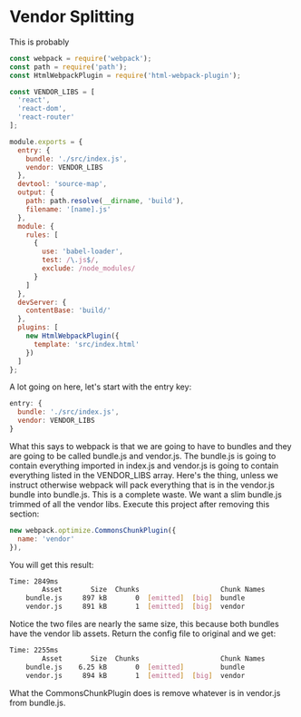 # Vendor Splitting
This is probably 

``` javascript
const webpack = require('webpack');
const path = require('path');
const HtmlWebpackPlugin = require('html-webpack-plugin');

const VENDOR_LIBS = [
  'react',
  'react-dom',
  'react-router'
];

module.exports = {
  entry: {
    bundle: './src/index.js',
    vendor: VENDOR_LIBS
  },
  devtool: 'source-map',
  output: {
    path: path.resolve(__dirname, 'build'),
    filename: '[name].js'
  },
  module: {
    rules: [
      {
        use: 'babel-loader',
        test: /\.js$/,
        exclude: /node_modules/
      }
    ]
  },
  devServer: {
    contentBase: 'build/'
  },
  plugins: [
    new HtmlWebpackPlugin({
      template: 'src/index.html'
    })
  ]
};
```

A lot going on here, let's start with the entry key:

``` javascript
entry: {
  bundle: './src/index.js',
  vendor: VENDOR_LIBS
}
```

What this says to webpack is that we are going to have to bundles and they are going to be called bundle.js and vendor.js. The bundle.js is going to contain everything imported in index.js and vendor.js is going to contain everything listed in the VENDOR_LIBS array. Here's the thing, unless we instruct otherwise webpack will pack everything that is in the vendor.js bundle into bundle.js. This is a complete waste. We want a slim bundle.js trimmed of all the vendor libs. Execute this project after removing this section: 

``` javascript
new webpack.optimize.CommonsChunkPlugin({
  name: 'vendor'
}),
```

You will get this result:

``` bash
Time: 2849ms
        Asset       Size  Chunks                    Chunk Names
    bundle.js     897 kB       0  [emitted]  [big]  bundle
    vendor.js     891 kB       1  [emitted]  [big]  vendor
```

Notice the two files are nearly the same size, this because both bundles have the vendor lib assets. Return the config file to original and we get:

``` bash
Time: 2255ms
        Asset       Size  Chunks                    Chunk Names
    bundle.js    6.25 kB       0  [emitted]         bundle
    vendor.js     894 kB       1  [emitted]  [big]  vendor
```

What the CommonsChunkPlugin does is remove whatever is in vendor.js from bundle.js.
